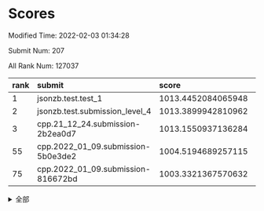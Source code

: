 # Scores

Modified Time: 2022-02-03 01:34:28

Submit Num: 207

All Rank Num: 127037

| rank |               submit               |       score        |       sigma        | pk_num |
| :--- | :--------------------------------- | :----------------- | :----------------- | :----- |
| 1    | jsonzb.test.test_1                 | 1013.4452084065948 | 0.8554918920594073 | 2448   |
| 2    | jsonzb.test.submission_level_4     | 1013.3899942810962 | 0.818175132358963  | 2456   |
| 3    | cpp.21_12_24.submission-2b2ea0d7   | 1013.1550937136284 | 0.778971478328227  | 2459   |
| 55   | cpp.2022_01_09.submission-5b0e3de2 | 1004.5194689257115 | 0.7133228464124521 | 2457   |
| 75   | cpp.2022_01_09.submission-816672bd | 1003.3321367570632 | 0.7206106381693524 | 2457   |


<details>
<summary>全部</summary>

| rank |                 submit                 |       score        |       sigma        | pk_num |
| :--- | :------------------------------------- | :----------------- | :----------------- | :----- |
| 1    | jsonzb.test.test_1                     | 1013.4452084065948 | 0.8554918920594073 | 2448   |
| 2    | jsonzb.test.submission_level_4         | 1013.3899942810962 | 0.818175132358963  | 2456   |
| 3    | cpp.21_12_24.submission-2b2ea0d7       | 1013.1550937136284 | 0.778971478328227  | 2459   |
| 4    | gobigger.level_3.submission_level_3_2  | 1012.4840684086604 | 0.823772863878436  | 2454   |
| 5    | gobigger.level_3.submission_level_3_35 | 1012.0233184721116 | 0.7855006340083978 | 2450   |
| 6    | gobigger.level_3.submission_level_3_1  | 1011.9134450281646 | 0.78252289583907   | 2453   |
| 7    | gobigger.level_3.submission_level_3_29 | 1011.7078203776572 | 0.8011213005340626 | 2446   |
| 8    | gobigger.level_3.submission_level_3_16 | 1011.0185268624905 | 0.7641886409797233 | 2453   |
| 9    | gobigger.level_3.submission_level_3_28 | 1011.0018496750309 | 0.778218071624498  | 2459   |
| 10   | gobigger.level_3.submission_level_3_49 | 1010.9441748283468 | 0.7645530380771285 | 2450   |
| 11   | gobigger.level_3.submission_level_3_32 | 1010.929768242928  | 0.7899172938829981 | 2458   |
| 12   | gobigger.level_3.submission_level_3_46 | 1010.905147140397  | 0.783806797815742  | 2456   |
| 13   | gobigger.level_3.submission_level_3_37 | 1010.8332281976774 | 0.7860500320667068 | 2454   |
| 14   | gobigger.level_3.submission_level_3_25 | 1010.6591615402316 | 0.7556583358651914 | 2453   |
| 15   | gobigger.level_3.submission_level_3_36 | 1010.6237814931363 | 0.7662288139854649 | 2459   |
| 16   | gobigger.level_3.submission_level_3_19 | 1010.6154981734057 | 0.7460299827408038 | 2452   |
| 17   | gobigger.level_3.submission_level_3_30 | 1010.5919960457984 | 0.7758971076868477 | 2456   |
| 18   | gobigger.level_3.submission_level_3_24 | 1010.4691041328344 | 0.7923887698993556 | 2455   |
| 19   | gobigger.level_3.submission_level_3_33 | 1010.4339116672693 | 0.7430444579946259 | 2449   |
| 20   | gobigger.level_3.submission_level_3_44 | 1010.3268632250617 | 0.7487789992518881 | 2454   |
| 21   | gobigger.level_3.submission_level_3_4  | 1010.3219982710579 | 0.7502859021021676 | 2456   |
| 22   | gobigger.level_3.submission_level_3_48 | 1010.2882238088465 | 0.7600994085095222 | 2462   |
| 23   | gobigger.level_3.submission_level_3_22 | 1010.2273997662013 | 0.753069265794211  | 2455   |
| 24   | gobigger.level_3.submission_level_3_47 | 1010.1735333818715 | 0.7612365423750398 | 2459   |
| 25   | gobigger.level_3.submission_level_3_18 | 1010.1666780266438 | 0.7804863565176055 | 2454   |
| 26   | gobigger.level_3.submission_level_3_40 | 1010.1433933959852 | 0.7743952716075866 | 2454   |
| 27   | gobigger.level_3.submission_level_3_17 | 1010.0938682124605 | 0.7819604360051164 | 2457   |
| 28   | gobigger.level_3.submission_level_3_14 | 1010.0487706811555 | 0.7732144858806494 | 2457   |
| 29   | gobigger.level_3.submission_level_3_39 | 1010.0063892117216 | 0.7657834480575283 | 2459   |
| 30   | gobigger.level_3.submission_level_3_20 | 1009.9195824568151 | 0.7970021976251205 | 2452   |
| 31   | gobigger.level_3.submission_level_3_11 | 1009.8021479533744 | 0.7347015356759613 | 2452   |
| 32   | gobigger.level_3.submission_level_3_13 | 1009.790853845688  | 0.7549057187487331 | 2454   |
| 33   | gobigger.level_3.submission_level_3_45 | 1009.7571138678143 | 0.7662572094385087 | 2458   |
| 34   | gobigger.level_3.submission_level_3_26 | 1009.6150194691928 | 0.7568530139583673 | 2455   |
| 35   | gobigger.level_3.submission_level_3_7  | 1009.6141305146596 | 0.7490570931812323 | 2459   |
| 36   | gobigger.level_3.submission_level_3_5  | 1009.5116394500994 | 0.7862027959138697 | 2454   |
| 37   | gobigger.level_3.submission_level_3_23 | 1009.5040583133008 | 0.7649748985321728 | 2459   |
| 38   | gobigger.level_3.submission_level_3_8  | 1009.4339832680248 | 0.7517523356312057 | 2456   |
| 39   | gobigger.level_3.submission_level_3_6  | 1009.372034401013  | 0.7610469500782495 | 2452   |
| 40   | gobigger.level_3.submission_level_3_34 | 1009.3492050259526 | 0.7441250650550404 | 2453   |
| 41   | gobigger.level_3.submission_level_3_9  | 1009.3237991123062 | 0.765543160331812  | 2455   |
| 42   | gobigger.level_3.submission_level_3_27 | 1009.3158896085856 | 0.758062776238487  | 2458   |
| 43   | gobigger.level_3.submission_level_3_15 | 1009.283792573689  | 0.770151011515405  | 2452   |
| 44   | gobigger.level_3.submission_level_3_41 | 1009.1976745567073 | 0.7591064525621032 | 2451   |
| 45   | gobigger.level_3.submission_level_3_0  | 1009.1013976178677 | 0.7463649639755466 | 2457   |
| 46   | gobigger.level_3.submission_level_3_43 | 1008.9748382294323 | 0.741078070739766  | 2453   |
| 47   | gobigger.level_3.submission_level_3_38 | 1008.9505778092396 | 0.7551201862385261 | 2450   |
| 48   | gobigger.level_3.submission_level_3_12 | 1008.9253666920486 | 0.750868468005581  | 2457   |
| 49   | gobigger.level_3.submission_level_3_10 | 1008.9131116241788 | 0.7514788015753463 | 2454   |
| 50   | gobigger.level_3.submission_level_3_31 | 1008.8174306941598 | 0.7432708561692756 | 2456   |
| 51   | gobigger.level_3.submission_level_3_42 | 1008.7531005584432 | 0.75852846142496   | 2452   |
| 52   | gobigger.level_3.submission_level_3_21 | 1008.1427629156352 | 0.7307500327169782 | 2456   |
| 53   | gobigger.level_3.submission_level_3_3  | 1007.881345406107  | 0.7298568866281099 | 2454   |
| 54   | gobigger.level_1.submission_level_1_23 | 1004.7720361420406 | 0.7272927650786988 | 2457   |
| 55   | cpp.2022_01_09.submission-5b0e3de2     | 1004.5194689257115 | 0.7133228464124521 | 2457   |
| 56   | gobigger.level_1.submission_level_1_32 | 1004.4351867947659 | 0.7096303911202625 | 2452   |
| 57   | gobigger.level_1.submission_level_1_48 | 1004.4262591743817 | 0.7261319063158722 | 2454   |
| 58   | gobigger.level_1.submission_level_1_17 | 1004.3744366450409 | 0.7179521468894677 | 2457   |
| 59   | gobigger.level_1.submission_level_1_41 | 1004.2609199700585 | 0.728867439899455  | 2458   |
| 60   | gobigger.level_1.submission_level_1_14 | 1004.2316752148395 | 0.7351058857518158 | 2458   |
| 61   | gobigger.level_1.submission_level_1_4  | 1004.1915031352428 | 0.7278348953325764 | 2451   |
| 62   | gobigger.level_1.submission_level_1_24 | 1003.9717822186908 | 0.7172652873853241 | 2454   |
| 63   | gobigger.level_1.submission_level_1_46 | 1003.7951924514385 | 0.7165949715715331 | 2454   |
| 64   | gobigger.level_1.submission_level_1_34 | 1003.7188418419314 | 0.7079309625516418 | 2457   |
| 65   | gobigger.level_1.submission_level_1_5  | 1003.6836595553556 | 0.7116864989648481 | 2453   |
| 66   | gobigger.level_1.submission_level_1_29 | 1003.6420284976466 | 0.7052684875525786 | 2459   |
| 67   | gobigger.level_1.submission_level_1_31 | 1003.6067833833365 | 0.7270413220332558 | 2452   |
| 68   | gobigger.level_1.submission_level_1_1  | 1003.6020103520415 | 0.7069365093809564 | 2456   |
| 69   | gobigger.level_1.submission_level_1_49 | 1003.5547224258454 | 0.7197142453427089 | 2452   |
| 70   | gobigger.level_1.submission_level_1_26 | 1003.5197935781264 | 0.7135814002662352 | 2456   |
| 71   | gobigger.level_1.submission_level_1_15 | 1003.4519662962256 | 0.7123048363029217 | 2456   |
| 72   | gobigger.level_1.submission_level_1_44 | 1003.4246711186893 | 0.7175979711957766 | 2458   |
| 73   | gobigger.level_1.submission_level_1_8  | 1003.4179453241726 | 0.715432865269314  | 2458   |
| 74   | gobigger.level_1.submission_level_1_7  | 1003.3772893976206 | 0.7097980056343839 | 2455   |
| 75   | cpp.2022_01_09.submission-816672bd     | 1003.3321367570632 | 0.7206106381693524 | 2457   |
| 76   | gobigger.level_1.submission_level_1_47 | 1003.2868084085902 | 0.716936779613976  | 2458   |
| 77   | gobigger.level_1.submission_level_1_2  | 1003.2025542178499 | 0.7264799098903898 | 2457   |
| 78   | gobigger.level_1.submission_level_1_0  | 1003.1957119755654 | 0.7210637171880163 | 2454   |
| 79   | gobigger.level_1.submission_level_1_39 | 1003.1931863551782 | 0.7189130391369646 | 2453   |
| 80   | gobigger.level_1.submission_level_1_12 | 1003.0609476251376 | 0.7298655691391674 | 2452   |
| 81   | gobigger.level_1.submission_level_1_9  | 1003.0339834576966 | 0.7192287617969109 | 2455   |
| 82   | gobigger.level_1.submission_level_1_27 | 1003.0106499666081 | 0.7244724786113133 | 2455   |
| 83   | gobigger.level_1.submission_level_1_40 | 1003.0094336647667 | 0.7140751535059991 | 2446   |
| 84   | gobigger.level_1.submission_level_1_37 | 1002.9708397684523 | 0.7232800704855251 | 2451   |
| 85   | gobigger.level_1.submission_level_1_25 | 1002.9498165421439 | 0.70844351493352   | 2456   |
| 86   | gobigger.level_1.submission_level_1_30 | 1002.9466848652851 | 0.7173606076894405 | 2460   |
| 87   | gobigger.level_1.submission_level_1_3  | 1002.9264906473793 | 0.7109760218533645 | 2454   |
| 88   | gobigger.level_1.submission_level_1_21 | 1002.9115847371075 | 0.7213923596002739 | 2454   |
| 89   | gobigger.level_1.submission_level_1_38 | 1002.8903445833952 | 0.7099745964241936 | 2454   |
| 90   | gobigger.level_1.submission_level_1_18 | 1002.8865012438719 | 0.7200052319308522 | 2457   |
| 91   | gobigger.level_1.submission_level_1_10 | 1002.8840230157692 | 0.7107167090495559 | 2460   |
| 92   | gobigger.level_1.submission_level_1_35 | 1002.8504371379154 | 0.717586730168437  | 2458   |
| 93   | gobigger.level_1.submission_level_1_28 | 1002.843620332542  | 0.7086001877653368 | 2453   |
| 94   | gobigger.level_1.submission_level_1_36 | 1002.7847997271087 | 0.7134670870802591 | 2453   |
| 95   | gobigger.level_1.submission_level_1_16 | 1002.7193924364917 | 0.7266591718980667 | 2454   |
| 96   | gobigger.level_1.submission_level_1_19 | 1002.7171144516648 | 0.7293758829461399 | 2456   |
| 97   | gobigger.level_1.submission_level_1_20 | 1002.7136656360758 | 0.721169896620843  | 2454   |
| 98   | gobigger.level_1.submission_level_1_45 | 1002.3682242107029 | 0.7129869982725984 | 2456   |
| 99   | gobigger.level_1.submission_level_1_43 | 1002.348495955218  | 0.7219806629585519 | 2456   |
| 100  | gobigger.level_1.submission_level_1_42 | 1002.317065432407  | 0.7133909330094443 | 2455   |
| 101  | gobigger.level_1.submission_level_1_13 | 1002.2671014859438 | 0.7179984000577181 | 2452   |
| 102  | gobigger.level_1.submission_level_1_22 | 1002.1321053155536 | 0.7130258893196587 | 2459   |
| 103  | gobigger.level_1.submission_level_1_6  | 1002.0599375107851 | 0.7147019759185484 | 2457   |
| 104  | gobigger.level_1.submission_level_1_11 | 1002.030894564715  | 0.7131034567035857 | 2452   |
| 105  | gobigger.level_1.submission_level_1_33 | 1001.6432222593194 | 0.7001788289290771 | 2457   |
| 106  | gobigger.random.submission_random_22   | 997.1328326897858  | 0.7149664217095373 | 2456   |
| 107  | gobigger.random.submission_random_12   | 996.9763669352379  | 0.7169768352297216 | 2453   |
| 108  | gobigger.random.submission_random_46   | 996.6977885227293  | 0.6956410441963202 | 2455   |
| 109  | gobigger.random.submission_random_41   | 996.6456091594424  | 0.7051651852107266 | 2459   |
| 110  | gobigger.random.submission_random_32   | 996.5189093494308  | 0.6975184841936081 | 2453   |
| 111  | gobigger.random.submission_random_38   | 996.4993283565567  | 0.7221658162258117 | 2455   |
| 112  | gobigger.random.submission_random_45   | 996.4524001397973  | 0.701042054859102  | 2456   |
| 113  | gobigger.random.submission_random_49   | 996.4233711157777  | 0.7104814879460487 | 2456   |
| 114  | gobigger.random.submission_random_21   | 996.4181783635881  | 0.7112313417453127 | 2452   |
| 115  | gobigger.random.submission_random_19   | 996.388673485951   | 0.7040539164419777 | 2453   |
| 116  | gobigger.random.submission_random_17   | 996.2324782105716  | 0.7059593300090475 | 2456   |
| 117  | gobigger.random.submission_random_24   | 996.1493831249409  | 0.7008968683198608 | 2455   |
| 118  | gobigger.random.submission_random_5    | 996.0857929986663  | 0.6930120978254276 | 2455   |
| 119  | gobigger.random.submission_random_29   | 996.0848754592973  | 0.706152024811581  | 2458   |
| 120  | gobigger.random.submission_random_48   | 996.0585980523551  | 0.7071992282026371 | 2458   |
| 121  | gobigger.random.submission_random_9    | 996.0326921842907  | 0.7231958884820712 | 2459   |
| 122  | gobigger.random.submission_random_14   | 995.9946979227767  | 0.7190349407872165 | 2455   |
| 123  | gobigger.random.submission_random_34   | 995.9783818632167  | 0.7147942309500154 | 2456   |
| 124  | gobigger.random.submission_random_10   | 995.9472769938563  | 0.7090592774726759 | 2454   |
| 125  | gobigger.random.submission_random_33   | 995.9428167923123  | 0.7094560826140182 | 2453   |
| 126  | gobigger.random.submission_random_25   | 995.9301863024383  | 0.7106730322346289 | 2449   |
| 127  | gobigger.random.submission_random_26   | 995.8984605588454  | 0.7088278222704751 | 2453   |
| 128  | gobigger.random.submission_random_4    | 995.8784260559572  | 0.718923502817155  | 2457   |
| 129  | gobigger.random.submission_random_44   | 995.8133988720491  | 0.7155868486134859 | 2455   |
| 130  | gobigger.random.submission_random_23   | 995.7847736262826  | 0.7052466850354056 | 2456   |
| 131  | gobigger.random.submission_random_36   | 995.6957741910734  | 0.7048039900425385 | 2452   |
| 132  | gobigger.random.submission_random_2    | 995.6907502478457  | 0.721268392873721  | 2450   |
| 133  | gobigger.random.submission_random_28   | 995.6375783480219  | 0.7099163067220001 | 2454   |
| 134  | gobigger.random.submission_random_42   | 995.5842158656441  | 0.7352840826079698 | 2454   |
| 135  | gobigger.random.submission_random_6    | 995.5301293894664  | 0.7192278148026413 | 2455   |
| 136  | gobigger.random.submission_random_31   | 995.4983203382488  | 0.7149834361640558 | 2455   |
| 137  | gobigger.random.submission_random_18   | 995.4677594453034  | 0.6995123630589437 | 2450   |
| 138  | gobigger.random.submission_random_47   | 995.447037440479   | 0.7072979353050731 | 2457   |
| 139  | gobigger.random.submission_random_30   | 995.35850005217    | 0.7128082763480451 | 2458   |
| 140  | gobigger.random.submission_random_7    | 995.3221255240575  | 0.7040873343726861 | 2453   |
| 141  | gobigger.random.submission_random_16   | 995.3183533599711  | 0.7124809951746157 | 2451   |
| 142  | gobigger.random.submission_random_37   | 995.2458212686437  | 0.7130703892298846 | 2455   |
| 143  | gobigger.random.submission_random_40   | 995.2346356118496  | 0.7209915095459519 | 2459   |
| 144  | gobigger.random.submission_random_20   | 995.1613780287881  | 0.716151688823394  | 2451   |
| 145  | gobigger.random.submission_random_8    | 995.072873742347   | 0.7171623991753827 | 2455   |
| 146  | gobigger.random.submission_random_27   | 995.0663702687228  | 0.7207927711588827 | 2449   |
| 147  | gobigger.random.submission_random_11   | 995.0603454495094  | 0.7197401840268988 | 2462   |
| 148  | gobigger.random.submission_random_3    | 994.984464903431   | 0.7207255479923746 | 2459   |
| 149  | gobigger.random.submission_random_15   | 994.9132740500502  | 0.7120108934597721 | 2452   |
| 150  | gobigger.random.submission_random_35   | 994.9010578320417  | 0.7418270042658259 | 2454   |
| 151  | gobigger.random.submission_random_1    | 994.8865639991262  | 0.7009621858597208 | 2451   |
| 152  | gobigger.random.submission_random_13   | 994.8096443051734  | 0.703442294319013  | 2458   |
| 153  | gobigger.random.submission_random_43   | 994.8026060756966  | 0.7179333864158863 | 2456   |
| 154  | gobigger.random.submission_random_39   | 994.7354444462908  | 0.7272047489247253 | 2461   |
| 155  | gobigger.level_2.submission_level_2_1  | 994.5160418765483  | 0.70840087239273   | 2458   |
| 156  | gobigger.random.submission_random_0    | 994.1359839252234  | 0.7212880260097367 | 2454   |
| 157  | gobigger.level_2.submission_level_2_31 | 993.8244346749511  | 0.7348302882656073 | 2465   |
| 158  | gobigger.level_2.submission_level_2_37 | 993.5992162400842  | 0.7397164686903467 | 2450   |
| 159  | gobigger.level_2.submission_level_2_8  | 993.5677106859368  | 0.7301447225565498 | 2457   |
| 160  | gobigger.level_2.submission_level_2_39 | 993.462582627199   | 0.729373106509441  | 2456   |
| 161  | gobigger.level_2.submission_level_2_24 | 993.37118975611    | 0.740489374407076  | 2457   |
| 162  | gobigger.level_2.submission_level_2_33 | 993.3006118111921  | 0.7269347638632978 | 2455   |
| 163  | gobigger.level_2.submission_level_2_41 | 993.2674062882394  | 0.7137266431566346 | 2455   |
| 164  | gobigger.level_2.submission_level_2_10 | 993.232887135628   | 0.7340512238031941 | 2454   |
| 165  | gobigger.level_2.submission_level_2_19 | 993.1613974210092  | 0.7243833298262037 | 2452   |
| 166  | gobigger.level_2.submission_level_2_36 | 993.1300985020806  | 0.750131479779289  | 2449   |
| 167  | gobigger.level_2.submission_level_2_34 | 993.0808240620521  | 0.7378862925037927 | 2450   |
| 168  | gobigger.level_2.submission_level_2_20 | 992.962523210889   | 0.7391451816047915 | 2452   |
| 169  | gobigger.level_2.submission_level_2_26 | 992.8844127137536  | 0.7134578638527204 | 2455   |
| 170  | gobigger.level_2.submission_level_2_3  | 992.8669602370697  | 0.7358518055207314 | 2456   |
| 171  | gobigger.level_2.submission_level_2_4  | 992.7944892876551  | 0.7450630603190331 | 2454   |
| 172  | gobigger.level_2.submission_level_2_11 | 992.7522801372363  | 0.7598877317037643 | 2452   |
| 173  | gobigger.level_2.submission_level_2_45 | 992.6668555519972  | 0.7286135089494707 | 2451   |
| 174  | gobigger.level_2.submission_level_2_0  | 992.6595241972368  | 0.7505998391268396 | 2459   |
| 175  | gobigger.level_2.submission_level_2_16 | 992.6571479334539  | 0.7460478975508322 | 2450   |
| 176  | gobigger.level_2.submission_level_2_30 | 992.6318830407945  | 0.7351486896785748 | 2453   |
| 177  | gobigger.level_2.submission_level_2_14 | 992.4981897004425  | 0.7298364740837816 | 2459   |
| 178  | gobigger.level_2.submission_level_2_9  | 992.4786414078984  | 0.7506664349178099 | 2454   |
| 179  | gobigger.level_2.submission_level_2_40 | 992.4339297612198  | 0.7459744893574831 | 2456   |
| 180  | gobigger.level_2.submission_level_2_23 | 992.3182170180236  | 0.744603122542831  | 2458   |
| 181  | gobigger.level_2.submission_level_2_28 | 992.2596930579742  | 0.748938040030827  | 2456   |
| 182  | gobigger.level_2.submission_level_2_43 | 992.2505993980049  | 0.7395026673648425 | 2455   |
| 183  | gobigger.level_2.submission_level_2_35 | 992.2463957970474  | 0.7540252952923377 | 2453   |
| 184  | gobigger.level_2.submission_level_2_6  | 992.2168703091318  | 0.739727134038514  | 2459   |
| 185  | gobigger.level_2.submission_level_2_29 | 992.2080570984388  | 0.739433791897996  | 2460   |
| 186  | gobigger.level_2.submission_level_2_5  | 992.1426218889288  | 0.7303322109366334 | 2450   |
| 187  | gobigger.level_2.submission_level_2_2  | 991.8315597874837  | 0.7402855864077823 | 2451   |
| 188  | gobigger.level_2.submission_level_2_7  | 991.8248995149985  | 0.7492585515979573 | 2452   |
| 189  | gobigger.level_2.submission_level_2_44 | 991.7643256204849  | 0.7668567762020511 | 2452   |
| 190  | gobigger.level_2.submission_level_2_17 | 991.7519372663642  | 0.7439190865045544 | 2452   |
| 191  | gobigger.level_2.submission_level_2_15 | 991.7024620421145  | 0.7551193526630877 | 2453   |
| 192  | gobigger.level_2.submission_level_2_27 | 991.5847715518894  | 0.7476094542046962 | 2461   |
| 193  | gobigger.level_2.submission_level_2_49 | 991.3342321076651  | 0.7557991548504054 | 2452   |
| 194  | gobigger.level_2.submission_level_2_32 | 991.3162682857592  | 0.7597655831973856 | 2456   |
| 195  | gobigger.level_2.submission_level_2_42 | 991.1597778345223  | 0.7541495971116617 | 2454   |
| 196  | gobigger.level_2.submission_level_2_18 | 991.113813680271   | 0.7669274630438515 | 2459   |
| 197  | gobigger.level_2.submission_level_2_47 | 991.0924275598859  | 0.7629860107538424 | 2452   |
| 198  | gobigger.level_2.submission_level_2_22 | 991.0680167608683  | 0.7612430603148124 | 2455   |
| 199  | gobigger.level_2.submission_level_2_25 | 990.9965613599614  | 0.7530967749749745 | 2457   |
| 200  | gobigger.level_2.submission_level_2_21 | 990.978384313263   | 0.7538980768877256 | 2450   |
| 201  | gobigger.level_2.submission_level_2_12 | 990.9172954436984  | 0.7588274340622713 | 2456   |
| 202  | gobigger.level_2.submission_level_2_13 | 990.8681033678529  | 0.7588449528442963 | 2455   |
| 203  | gobigger.level_2.submission_level_2_48 | 990.8463133538005  | 0.7606247767982208 | 2455   |
| 204  | gobigger.level_2.submission_level_2_38 | 990.7871930634763  | 0.7603511715323977 | 2456   |
| 205  | gobigger.level_2.submission_level_2_46 | 990.6641644472638  | 0.7507174285011028 | 2452   |
| 206  | gobigger.none.submission_none_0        | 976.1444753556196  | 1.4681073286847421 | 2454   |
| 207  | gobigger.none.submission_none_1        | 976.0085190013149  | 1.4256765061929182 | 2460   |

</details>
